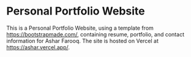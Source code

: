 # Personal Portfolio Website

This is a Personal Portfolio Website, using a template from https://bootstrapmade.com/, containing resume, portfolio, and contact information for Ashar Farooq. The site is hosted on Vercel at https://ashar.vercel.app/.
